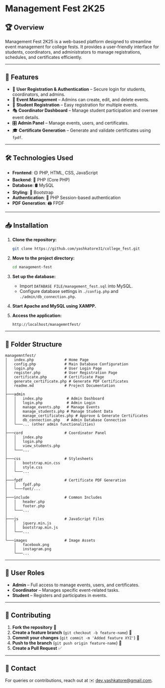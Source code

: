 # **Management Fest 2K25**

## 🏆 Overview
Management Fest 2K25 is a web-based platform designed to streamline event management for college fests. It provides a user-friendly interface for students, coordinators, and administrators to manage registrations, schedules, and certificates efficiently.

---

## 🚀 Features
- 🔑 **User Registration & Authentication** – Secure login for students, coordinators, and admins.
- 📅 **Event Management** – Admins can create, edit, and delete events.
- 📝 **Student Registration** – Easy registration for multiple events.
- 🎭 **Coordinator Dashboard** – Manage student participation and oversee event details.
- 🎛️ **Admin Panel** – Manage events, users, and certificates.
- 🎓 **Certificate Generation** – Generate and validate certificates using `fpdf`.

---

## 🛠️ Technologies Used
- **Frontend**: 🟡 PHP, HTML, CSS, JavaScript
- **Backend**: 🐘 PHP (Core PHP)
- **Database**: 🛢️ MySQL
- **Styling**: 🎨 Bootstrap
- **Authentication**: 🔐 PHP Session-based authentication
- **PDF Generation**: 🖨️ FPDF

---

## 📥 Installation
1. **Clone the repository:**
   ```sh
   git clone https://github.com/yashkatore31/college_fest.git
   ```
2. **Move to the project directory:**
   ```sh
   cd management-fest
   ```
3. **Set up the database:**
   - Import `DATABASE FILE/management_fest.sql` into MySQL.
   - Configure database settings in `./config.php` and `./admin/db_connection.php`.

4. **Start Apache and MySQL using XAMPP.**
5. **Access the application:**
   ```
   http://localhost/managemntfest/
   ```

---

## 📂 Folder Structure
```
managemntfest/
│   index.php              # Home Page
│   config.php             # Main Database Configuration
│   login.php              # User Login Page
│   register.php           # User Registration Page
│   certificate.php        # Certificate Page
│   generate_certificate.php # Generate PDF Certificates
│   readme.md              # Project Documentation
│
├───admin
│   │   index.php           # Admin Dashboard
│   │   login.php           # Admin Login
│   │   manage_events.php   # Manage Events
│   │   manage_students.php # Manage Student Data
│   │   manage_certificates.php # Approve & Generate Certificates
│   │   db_connection.php   # Admin Database Connection
│   └───... (other admin functionalities)
│
├───cord                   # Coordinator Panel
│   │   index.php
│   │   login.php
│   │   view_students.php
│   └───...
│
├───css                    # Stylesheets
│   │   bootstrap.min.css
│   │   style.css
│   └───...
│
├───fpdf                   # Certificate PDF Generation
│   │   fpdf.php
│   └───font/...
│
├───include                # Common Includes
│   │   header.php
│   │   footer.php
│   └───...
│
├───js                     # JavaScript Files
│   │   jquery.min.js
│   │   bootstrap.min.js
│   └───...
│
└───images                 # Image Assets
    │   facebook.png
    │   instagram.png
    └───...
```

---

## 🔑 User Roles
- **Admin** – Full access to manage events, users, and certificates.
- **Coordinator** – Manages specific event-related tasks.
- **Student** – Registers and participates in events.

---

## 🤝 Contributing
1. **Fork the repository** 📌
2. **Create a feature branch** (`git checkout -b feature-name`) 🚀
3. **Commit your changes** (`git commit -m 'Added feature XYZ'`) 📝
4. **Push to the branch** (`git push origin feature-name`) 🔄
5. **Create a Pull Request** ✅

---

## 📧 Contact
For queries or contributions, reach out at ✉️ [dev.yashkatore@gmail.com](mailto:dev.yashkatore@gmail.com).

